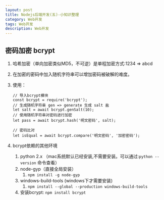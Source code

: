 ```yaml
---
layout: post
title: Nodejs后端开发(五)-小知识整理
category: Web开发
tags: Web开发
description: Web开发
---
```


## 密码加密 bcrypt
1. 哈希加密（单向加密类似MD5，不可逆）是单程加密方式:1234 => abcd 
2. 在加密的密码中加入随机字符串可以增加密码被破解的难度。
3. 使用：

    ```
    // 导入bcrypt模块
    const bcrypt = require('bcrypt');
    // 生成随机字符串 gen => generate 生成 salt 盐
    let salt = await bcrypt.genSalt(10);
    // 使用随机字符串对密码进行加密
    let pass = await bcrypt.hash('明文密码', salt);
    
    // 密码比对
    let isEqual = await bcrypt.compare('明文密码', '加密密码');
    ```
4. bcrypt依赖的其他环境 
    1. python 2.x （mac系统默认已经安装,不需要安装。可以通过:`python --version` 命令查看）
    2. node-gyp（直接全局安装）
        1. `npm install -g node-gyp`
    3. windows-build-tools (windows下才需要安装)
        1. `npm install --global --production windows-build-tools`
    4. 安装bcrypt: `npm install bcrypt`

